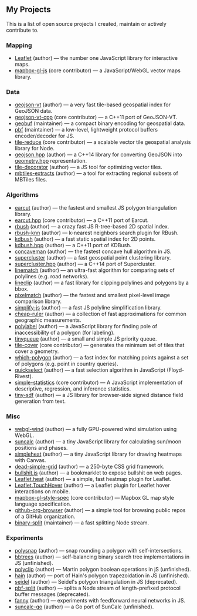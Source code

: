 ## My Projects

This is a list of open source projects I created, maintain or actively contribute to.

### Mapping

- [Leaflet](https://github.com/Leaflet/Leaflet) (author) — the number one JavaScript library for interactive maps.
- [mapbox-gl-js](https://github.com/mapbox/mapbox-gl-js) (core contributor) — a JavaScript/WebGL vector maps library.

### Data

- [geojson-vt](https://github.com/mapbox/geojson-vt) (author) — a very fast tile-based geospatial index for GeoJSON data.
- [geojson-vt-cpp](https://github.com/mapbox/geojson-vt-cpp) (core contributor) — a C++11 port of GeoJSON-VT.
- [geobuf](https://github.com/mapbox/geobuf) (maintainer) — a compact binary encoding for geospatial data.
- [pbf](https://github.com/mapbox/pbf) (maintainer) — a low-level, lightweight protocol buffers encoder/decoder for JS.
- [tile-reduce](https://github.com/mapbox/tile-reduce) (core contributor) — a scalable vector tile geospatial analysis library for Node.
- [geojson.hpp](https://github.com/mapbox/geojson.hpp) (author) — a C++14 library for converting GeoJSON into [geometry.hpp](https://github.com/mapbox/geometry.hpp) representation.
- [tile-decorator](https://github.com/mapbox/tile-decorator) (author) — a JS tool for optimizing vector tiles.
- [mbtiles-extracts](https://github.com/mapbox/mbtiles-extracts) (author) — a tool for extracting regional subsets of MBTiles files.

### Algorithms

- [earcut](https://github.com/mapbox/earcut) (author) — the fastest and smallest JS polygon triangulation library.
- [earcut.hpp](https://github.com/mapbox/earcut.hpp) (core contributor) — a C++11 port of Earcut.
- [rbush](https://github.com/mourner/rbush) (author) — a crazy fast JS R-tree-based 2D spatial index.
- [rbush-knn](https://github.com/mourner/rbush-knn) (author) — k-nearest neighbors search plugin for RBush.
- [kdbush](https://github.com/mourner/kdbush) (author) — a fast static spatial index for 2D points.
- [kdbush.hpp](https://github.com/mourner/kdbush.hpp) (author) — a C++11 port of KDBush.
- [concaveman](https://github.com/mapbox/concaveman) (author) — the fastest concave hull algorithm in JS.
- [supercluster](https://github.com/mapbox/supercluster) (author) — a fast geospatial point clustering library.
- [supercluster.hpp](https://github.com/mapbox/supercluster.hpp) (author) — a C++14 port of Supercluster.
- [linematch](https://github.com/mapbox/linematch) (author) — an ultra-fast algorithm for comparing sets of polylines (e.g. road networks).
- [lineclip](https://github.com/mapbox/lineclip) (author) — a fast library for clipping polylines and polygons by a bbox.
- [pixelmatch](https://github.com/mapbox/pixelmatch) (author) — the fastest and smallest pixel-level image comparison library.
- [simplify-js](https://github.com/mourner/simplify-js) (author) — a fast JS polyline simplification library.
- [cheap-ruler](https://github.com/mapbox/cheap-ruler) (author) — a collection of fast approximations for common geographic measurements.
- [polylabel](https://github.com/mapbox/polylabel) (author) — a JavaScript library for finding pole of inaccessibility of a polygon (for labeling).
- [tinyqueue](https://github.com/mourner/tinyqueue) (author) — a small and simple JS priority queue.
- [tile-cover](https://github.com/mapbox/tile-cover) (core contributor) — generates the minimum set of tiles that cover a geometry.
- [which-polygon](https://github.com/mapbox/which-polygon) (author) — a fast index for matching points against a set of polygons (e.g. point in country queries).
- [quickselect](https://github.com/mourner/quickselect) (author) — a fast selection algorithm in JavaScript (Floyd-Rivest).
- [simple-statistics](https://github.com/simple-statistics/simple-statistics) (core contributor) — A JavaScript implementation of descriptive, regression, and inference statistics.
- [tiny-sdf](https://github.com/mapbox/tiny-sdf) (author) — a JS library for browser-side signed distance field generation from text.

### Misc

- [webgl-wind](https://github.com/mapbox/webgl-wind) (author) — a fully GPU-powered wind simulation using WebGL.
- [suncalc](https://github.com/mourner/suncalc) (author) — a tiny JavaScript library for calculating sun/moon positions and phases.
- [simpleheat](https://github.com/mourner/simpleheat) (author) — a tiny JavaScript library for drawing heatmaps with Canvas.
- [dead-simple-grid](https://github.com/mourner/dead-simple-grid) (author) — a 250-byte CSS grid framework.
- [bullshit.js](https://github.com/mourner/bullshit.js) (author) — a bookmarklet to expose bullshit on web pages.
- [Leaflet.heat](https://github.com/Leaflet/Leaflet.heat) (author) — a simple, fast heatmap plugin for Leaflet.
- [Leaflet.TouchHover](https://github.com/mourner/Leaflet.TouchHover) (author) — a Leaflet plugin for Leaflet hover interactions on mobile.
- [mapbox-gl-style-spec](https://github.com/mapbox/mapbox-gl-style-spec) (core contributor) — Mapbox GL map style language specification.
- [github-org-browser](https://github.com/mapbox/github-org-browser) (author) — a simple tool for browsing public repos of a GitHub organization.
- [binary-split](https://github.com/maxogden/binary-split) (maintainer) — a fast splitting Node stream.

### Experiments

- [polysnap](https://github.com/mapbox/polysnap) (author) — snap rounding a polygon with self-intersections.
- [bbtrees](https://github.com/mourner/bbtree) (author) — self-balancing binary search tree implementations in JS (unfinished).
- [polyclip](https://github.com/mapbox/polyclip) (author) — Martin polygon boolean operations in jS (unfinished).
- [hain](https://github.com/mourner/hain) (author) — port of Hain's polygon trapezoidation in JS (unfinished).
- [seidel](https://github.com/mapbox/seidel) (author) — Seidel's polygon triangulation in JS (deprecated).
- [pbf-split](https://github.com/mourner/pbf-split) (author) — splits a Node stream of length-prefixed protocol buffer messages (deprecated).
- [fanny](https://github.com/mourner/fanny) (author) — experiments with feedforward neural networks in JS.
- [suncalc-go](https://github.com/mourner/suncalc-go) (author) — a Go port of SunCalc (unfinished).
